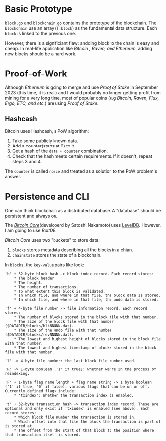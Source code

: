# Basic Prototype

`block.go` and `blockchain.go` contains the prototype of the blockchain. The `blockchain` use an array (`[]block`) as the fundamental data structure. Each `block` is linked to the previous one.

However, there is a significiant flaw: andding block to the chain is easy and cheap. In real-life application like *Bitcoin , Raven, and Ethereum*, adding new blocks should be a hard work.

# Proof-of-Work

Although *Ethereum* is going to merge and use *Proof of Stake* in September 2023 (this time, it is real!) and I would probably no longer getting profit from mining for a very long time, most of popular coins (e.g *Bitcoin, Raven, Flux, Ergo, ETC, and etc.*) are using *Proof of Stake*.

## Hashcash

Bitcoin uses Hashcash, a PoW algorithm:

1. Take some publicly known data.
2. Add a counter(starts at 0) to it.
3. Get a hash of the `data + counter` combination.
4. Check that the hash meets certain requirements. If it doesn't, repeat steps 3 and 4.

The `counter` is called `nonce` and treated as a solution to the PoW problem's answer.


# Persistence and CLI

One can think blockchain as a distributed database. A "database" should be persistent and always on.

The <ins>*Bitcoin Core*</ins>(developerd by Satoshi Nakamoto) uses <ins>LevelDB</ins>. However, I am going to use *BoltDB*.

*Bitcoin Core* uses two "buckets" to store data:

1. `blocks` stores metadata describing all the blocks in a chian.
2. `chainstate` stores the state of a blockchain.

In `blocks`, the `key-value` pairs like look:

```   
'b' + 32-byte block hash -> block index record. Each record stores:
    * The block header
    * The height.
    * The number of transactions.
    * To what extent this block is validated.
    * In which file, and where in that file, the block data is stored.
    * In which file, and where in that file, the undo data is stored.
```
  
```   
'f' + 4-byte file number -> file information record. Each record stores:
    * The number of blocks stored in the block file with that number.
    * The size of the block file with that number ($DATADIR/blocks/blkNNNNN.dat).
    * The size of the undo file with that number ($DATADIR/blocks/revNNNNN.dat).
    * The lowest and highest height of blocks stored in the block file with that number.
    * The lowest and highest timestamp of blocks stored in the block file with that number.
```
  
```   
'l' -> 4-byte file number: the last block file number used.
```

```
'R' -> 1-byte boolean ('1' if true): whether we're in the process of reindexing.
```

```
'F' + 1-byte flag name length + flag name string -> 1 byte boolean ('1' if true, '0' if false): various flags that can be on or off. Currently defined flags include:
    * 'txindex': Whether the transaction index is enabled.
```

```
't' + 32-byte transaction hash -> transaction index record. These are optional and only exist if 'txindex' is enabled (see above). Each record stores:
    * Which block file number the transaction is stored in.
    * Which offset into that file the block the transaction is part of is stored at.
    * The offset from the start of that block to the position where that transaction itself is stored.
```